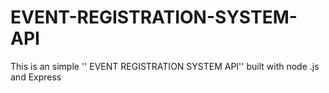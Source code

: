 # EVENT-REGISTRATION-SYSTEM-API
This is an simple '' EVENT REGISTRATION SYSTEM API'' built with node .js and Express 
